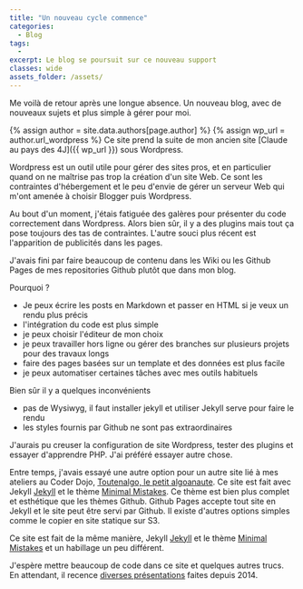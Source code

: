 ```yaml
---
title: "Un nouveau cycle commence"
categories:
  - Blog
tags:
  -
excerpt: Le blog se poursuit sur ce nouveau support
classes: wide
assets_folder: /assets/
---
```


Me voilà de retour après une longue absence. Un nouveau blog, avec de nouveaux sujets et plus simple à gérer pour moi.

{% assign author = site.data.authors[page.author] %}
{% assign wp_url = author.url_wordpress %}
Ce site prend la suite de mon ancien site [Claude au pays des 4J]({{ wp_url }}) sous Wordpress.

Wordpress est un outil utile pour gérer des sites pros, et en particulier quand on ne maîtrise pas trop la création d'un site Web. Ce sont les contraintes d'hébergement et le peu d'envie de gérer un serveur Web qui m'ont amenée à choisir Blogger puis Wordpress.

Au bout d'un moment, j'étais fatiguée des galères pour présenter du code correctement dans Wordpress. Alors bien sûr, il y a des plugins mais tout ça pose toujours des tas de contraintes. L'autre souci plus récent est l'apparition de publicités dans les pages.

J'avais fini par faire beaucoup de contenu dans les Wiki ou les Github Pages de mes repositories Github plutôt que dans mon blog.

Pourquoi ?
- Je peux écrire les posts en Markdown et passer en HTML si je veux un rendu plus précis
- l'intégration du code est plus simple
- je peux choisir l'éditeur de mon choix
- je peux travailler hors ligne ou gérer des branches sur plusieurs projets pour des travaux longs
- faire des pages basées sur un template et des données est plus facile
- je peux automatiser certaines tâches avec mes outils habituels

Bien sûr il y a quelques inconvénients
- pas de Wysiwyg, il faut installer jekyll et utiliser Jekyll serve pour faire le rendu
- les styles fournis par Github ne sont pas extraordinaires

J'aurais pu creuser la configuration de site Wordpress, tester des plugins et essayer d'apprendre PHP. J'ai préféré essayer autre chose.

Entre temps, j'avais essayé une autre option pour un autre site lié à mes ateliers au Coder Dojo, [Toutenalgo, le petit algoanaute](http://www.toutenalgo.fr). Ce site est fait avec Jekyll [Jekyll](https://jekyllrb.com/) et le thème  [Minimal Mistakes](https://mmistakes.github.io/minimal-mistake). Ce thème est bien plus complet et esthétique que les thèmes Github. Github Pages accepte tout site en Jekyll et le site peut être servi par Github. Il existe d'autres options simples comme le copier en site statique sur S3.

Ce site est fait de la même manière, Jekyll [Jekyll](https://jekyllrb.com/) et le thème  [Minimal Mistakes](https://mmistakes.github.io/minimal-mistake) et un habillage un peu différent.

J'espère mettre beaucoup de code dans ce site et quelques autres trucs. En attendant, il recence [diverses présentations](presentations/) faites depuis 2014.
